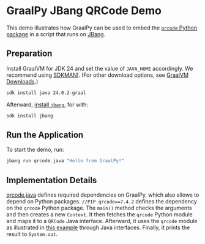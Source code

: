 # GraalPy JBang QRCode Demo

This demo illustrates how GraalPy can be used to embed the [`qrcode` Python package](https://pypi.org/project/qrcode/) in a script that runs on [JBang](https://www.jbang.dev/).

## Preparation

Install GraalVM for JDK 24 and set the value of `JAVA_HOME` accordingly.
We recommend using [SDKMAN!](https://sdkman.io/). (For other download options, see [GraalVM Downloads](https://www.graalvm.org/downloads/).)

```bash
sdk install java 24.0.2-graal
```

Afterward, [install `jbang`](https://www.jbang.dev/download/), for with:

```bash
sdk install jbang
```

## Run the Application

To start the demo, run:

```bash
jbang run qrcode.java "Hello from GraalPy!"
```

## Implementation Details

[qrcode.java](qrcode.java) defines required dependencies on GraalPy, which also allows to depend on Python packages.
`//PIP qrcode==7.4.2` defines the dependency on the `qrcode` Python package.
The `main()` method checks the arguments and then creates a new `Context`.
It then fetches the `qrcode` Python module and maps it to a `QRCode` Java interface.
Afterward, it uses the `qrcode` module as illustrated in [this example](https://github.com/lincolnloop/python-qrcode/tree/v7.4.2?tab=readme-ov-file#examples) through Java interfaces.
Finally, it prints the result to `System.out`.
